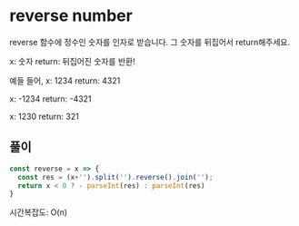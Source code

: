 # reverse number

reverse 함수에 정수인 숫자를 인자로 받습니다. 그 숫자를 뒤집어서 return해주세요.

x: 숫자 return: 뒤집어진 숫자를 반환!

예들 들어, x: 1234 return: 4321

x: -1234 return: -4321

x: 1230 return: 321

## 풀이

```js
const reverse = x => {
  const res = (x+'').split('').reverse().join('');
  return x < 0 ? - parseInt(res) : parseInt(res)
}
```

시간복잡도: O(n)



